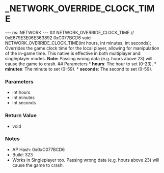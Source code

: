 # _NETWORK_OVERRIDE_CLOCK_TIME

--- ns: NETWORK --- ## NETWORK_OVERRIDE_CLOCK_TIME  // 0xE679E3E06E363892 0xC077BCD6 void NETWORK_OVERRIDE_CLOCK_TIME(int hours, int minutes, int seconds);  Overrides the game clock time for the local player, allowing for manipulation of the in-game time. This native is effective in both multiplayer and singleplayer modes.  **Note:** Passing wrong data (e.g. hours above 23) will cause the game to crash.  ## Parameters * **hours**: The hour to set (0-23). * **minutes**: The minute to set (0-59). * **seconds**: The second to set (0-59).

### Parameters
* int hours
* int minutes
* int seconds

### Return Value
* void

### Notes
* AP Hash: 0x0xC077BCD6
* Build: 323
* Works in Singleplayer too.
Passing wrong data (e.g. hours above 23) will cause the game to crash.

